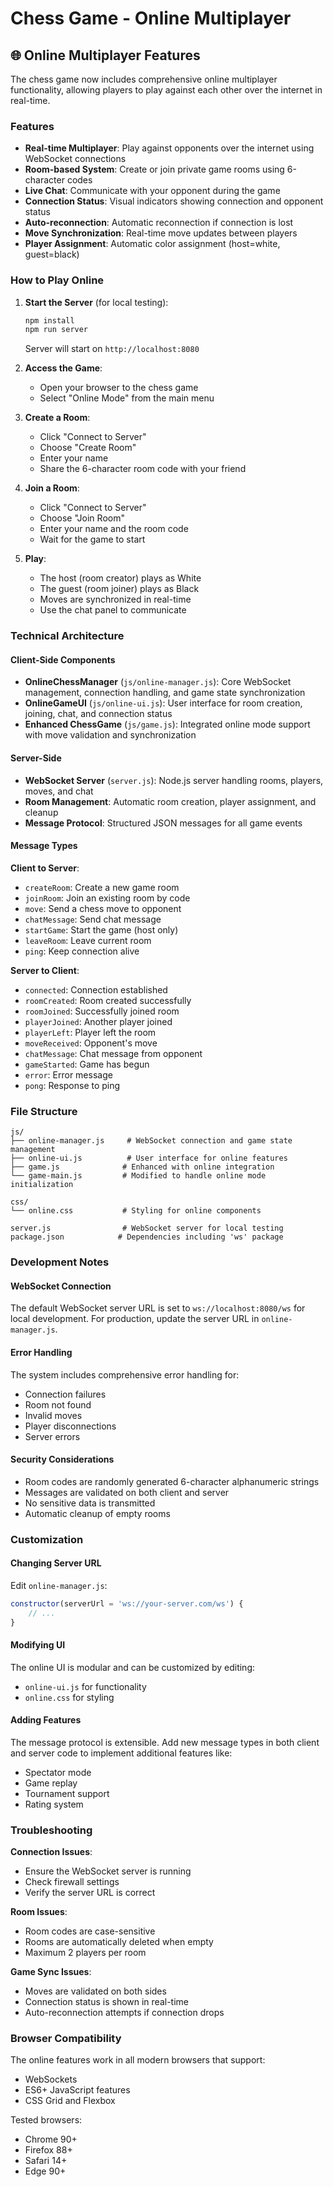 # Chess Game - Online Multiplayer

## 🌐 Online Multiplayer Features

The chess game now includes comprehensive online multiplayer functionality, allowing players to play against each other over the internet in real-time.

### Features

- **Real-time Multiplayer**: Play against opponents over the internet using WebSocket connections
- **Room-based System**: Create or join private game rooms using 6-character codes
- **Live Chat**: Communicate with your opponent during the game
- **Connection Status**: Visual indicators showing connection and opponent status
- **Auto-reconnection**: Automatic reconnection if connection is lost
- **Move Synchronization**: Real-time move updates between players
- **Player Assignment**: Automatic color assignment (host=white, guest=black)

### How to Play Online

1. **Start the Server** (for local testing):
   ```bash
   npm install
   npm run server
   ```
   Server will start on `http://localhost:8080`

2. **Access the Game**:
   - Open your browser to the chess game
   - Select "Online Mode" from the main menu

3. **Create a Room**:
   - Click "Connect to Server"
   - Choose "Create Room"
   - Enter your name
   - Share the 6-character room code with your friend

4. **Join a Room**:
   - Click "Connect to Server"
   - Choose "Join Room" 
   - Enter your name and the room code
   - Wait for the game to start

5. **Play**:
   - The host (room creator) plays as White
   - The guest (room joiner) plays as Black
   - Moves are synchronized in real-time
   - Use the chat panel to communicate

### Technical Architecture

#### Client-Side Components

- **OnlineChessManager** (`js/online-manager.js`): Core WebSocket management, connection handling, and game state synchronization
- **OnlineGameUI** (`js/online-ui.js`): User interface for room creation, joining, chat, and connection status
- **Enhanced ChessGame** (`js/game.js`): Integrated online mode support with move validation and synchronization

#### Server-Side

- **WebSocket Server** (`server.js`): Node.js server handling rooms, players, moves, and chat
- **Room Management**: Automatic room creation, player assignment, and cleanup
- **Message Protocol**: Structured JSON messages for all game events

#### Message Types

**Client to Server**:
- `createRoom`: Create a new game room
- `joinRoom`: Join an existing room by code
- `move`: Send a chess move to opponent
- `chatMessage`: Send chat message
- `startGame`: Start the game (host only)
- `leaveRoom`: Leave current room
- `ping`: Keep connection alive

**Server to Client**:
- `connected`: Connection established
- `roomCreated`: Room created successfully
- `roomJoined`: Successfully joined room
- `playerJoined`: Another player joined
- `playerLeft`: Player left the room
- `moveReceived`: Opponent's move
- `chatMessage`: Chat message from opponent
- `gameStarted`: Game has begun
- `error`: Error message
- `pong`: Response to ping

### File Structure

```
js/
├── online-manager.js     # WebSocket connection and game state management
├── online-ui.js          # User interface for online features
├── game.js              # Enhanced with online integration
└── game-main.js         # Modified to handle online mode initialization

css/
└── online.css           # Styling for online components

server.js                # WebSocket server for local testing
package.json            # Dependencies including 'ws' package
```

### Development Notes

#### WebSocket Connection

The default WebSocket server URL is set to `ws://localhost:8080/ws` for local development. For production, update the server URL in `online-manager.js`.

#### Error Handling

The system includes comprehensive error handling for:
- Connection failures
- Room not found
- Invalid moves
- Player disconnections
- Server errors

#### Security Considerations

- Room codes are randomly generated 6-character alphanumeric strings
- Messages are validated on both client and server
- No sensitive data is transmitted
- Automatic cleanup of empty rooms

### Customization

#### Changing Server URL

Edit `online-manager.js`:
```javascript
constructor(serverUrl = 'ws://your-server.com/ws') {
    // ...
}
```

#### Modifying UI

The online UI is modular and can be customized by editing:
- `online-ui.js` for functionality
- `online.css` for styling

#### Adding Features

The message protocol is extensible. Add new message types in both client and server code to implement additional features like:
- Spectator mode
- Game replay
- Tournament support
- Rating system

### Troubleshooting

**Connection Issues**:
- Ensure the WebSocket server is running
- Check firewall settings
- Verify the server URL is correct

**Room Issues**:
- Room codes are case-sensitive
- Rooms are automatically deleted when empty
- Maximum 2 players per room

**Game Sync Issues**:
- Moves are validated on both sides
- Connection status is shown in real-time
- Auto-reconnection attempts if connection drops

### Browser Compatibility

The online features work in all modern browsers that support:
- WebSockets
- ES6+ JavaScript features
- CSS Grid and Flexbox

Tested browsers:
- Chrome 90+
- Firefox 88+
- Safari 14+
- Edge 90+
